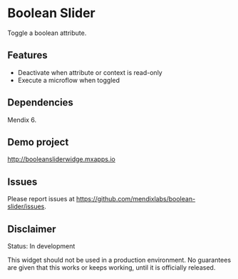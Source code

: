 # Boolean Slider
Toggle a boolean attribute.

## Features
* Deactivate when attribute or context is read-only
* Execute a microflow when toggled

## Dependencies
Mendix 6.

## Demo project
http://booleansliderwidge.mxapps.io

## Issues
Please report issues at https://github.com/mendixlabs/boolean-slider/issues.

## Disclaimer
Status: In development

This widget should not be used in a production environment.
No guarantees are given that this works or keeps working, until it is officially released.
